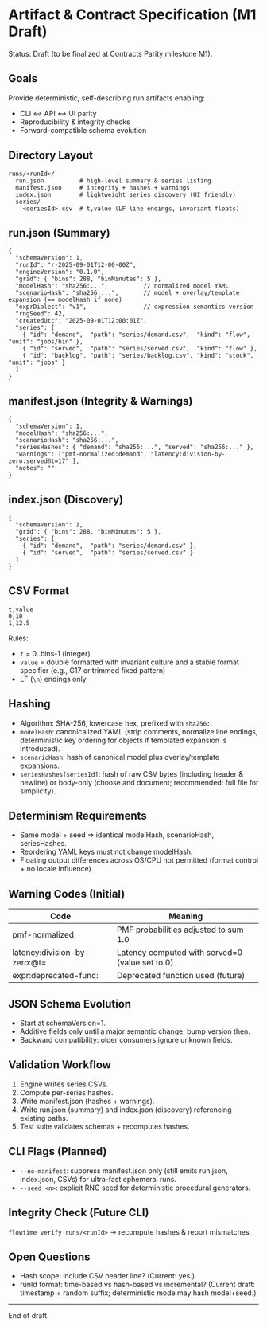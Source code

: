 # Artifact & Contract Specification (M1 Draft)

Status: Draft (to be finalized at Contracts Parity milestone M1).

## Goals
Provide deterministic, self-describing run artifacts enabling:
- CLI ↔ API ↔ UI parity
- Reproducibility & integrity checks
- Forward-compatible schema evolution

## Directory Layout
```
runs/<runId>/
  run.json          # high-level summary & series listing
  manifest.json     # integrity + hashes + warnings
  index.json        # lightweight series discovery (UI friendly)
  series/
    <seriesId>.csv  # t,value (LF line endings, invariant floats)
```

## run.json (Summary)
```jsonc
{
  "schemaVersion": 1,
  "runId": "r-2025-09-01T12-00-00Z",
  "engineVersion": "0.1.0",
  "grid": { "bins": 288, "binMinutes": 5 },
  "modelHash": "sha256:...",          // normalized model YAML
  "scenarioHash": "sha256:...",       // model + overlay/template expansion (== modelHash if none)
  "exprDialect": "v1",                // expression semantics version
  "rngSeed": 42,
  "createdUtc": "2025-09-01T12:00:01Z",
  "series": [
    { "id": "demand",  "path": "series/demand.csv",  "kind": "flow",    "unit": "jobs/bin" },
    { "id": "served",  "path": "series/served.csv",  "kind": "flow" },
    { "id": "backlog", "path": "series/backlog.csv", "kind": "stock",   "unit": "jobs" }
  ]
}
```

## manifest.json (Integrity & Warnings)
```jsonc
{
  "schemaVersion": 1,
  "modelHash": "sha256:...",
  "scenarioHash": "sha256:...",
  "seriesHashes": { "demand": "sha256:...", "served": "sha256:..." },
  "warnings": ["pmf-normalized:demand", "latency:division-by-zero:served@t=17" ],
  "notes": ""
}
```

## index.json (Discovery)
```jsonc
{
  "schemaVersion": 1,
  "grid": { "bins": 288, "binMinutes": 5 },
  "series": [
    { "id": "demand",  "path": "series/demand.csv" },
    { "id": "served",  "path": "series/served.csv" }
  ]
}
```

## CSV Format
```
t,value
0,10
1,12.5
```
Rules:
- `t` = 0..bins-1 (integer)
- `value` = double formatted with invariant culture and a stable format specifier (e.g., G17 or trimmed fixed pattern)
- LF (`\n`) endings only

## Hashing
- Algorithm: SHA-256, lowercase hex, prefixed with `sha256:`.
- `modelHash`: canonicalized YAML (strip comments, normalize line endings, deterministic key ordering for objects if templated expansion is introduced).
- `scenarioHash`: hash of canonical model plus overlay/template expansions.
- `seriesHashes[seriesId]`: hash of raw CSV bytes (including header & newline) or body-only (choose and document; recommended: full file for simplicity).

## Determinism Requirements
- Same model + seed ⇒ identical modelHash, scenarioHash, seriesHashes.
- Reordering YAML keys must not change modelHash.
- Floating output differences across OS/CPU not permitted (format control + no locale influence).

## Warning Codes (Initial)
| Code | Meaning |
|------|---------|
| pmf-normalized:<nodeId> | PMF probabilities adjusted to sum 1.0 |
| latency:division-by-zero:<seriesId>@t=<n> | Latency computed with served=0 (value set to 0) |
| expr:deprecated-func:<name> | Deprecated function used (future) |

## JSON Schema Evolution
- Start at schemaVersion=1.
- Additive fields only until a major semantic change; bump version then.
- Backward compatibility: older consumers ignore unknown fields.

## Validation Workflow
1. Engine writes series CSVs.
2. Compute per-series hashes.
3. Write manifest.json (hashes + warnings).
4. Write run.json (summary) and index.json (discovery) referencing existing paths.
5. Test suite validates schemas + recomputes hashes.

## CLI Flags (Planned)
- `--no-manifest`: suppress manifest.json only (still emits run.json, index.json, CSVs) for ultra-fast ephemeral runs.
- `--seed <n>`: explicit RNG seed for deterministic procedural generators.

## Integrity Check (Future CLI)
`flowtime verify runs/<runId>` → recompute hashes & report mismatches.

## Open Questions
- Hash scope: include CSV header line? (Current: yes.)
- runId format: time-based vs hash-based vs incremental? (Current draft: timestamp + random suffix; deterministic mode may hash model+seed.)

---
End of draft.
